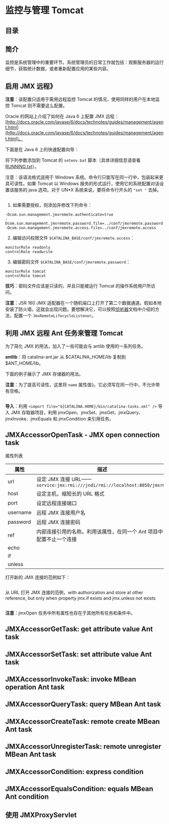 # 监控与管理 Tomcat  

## 目录  

## 简介  

监控是系统管理中的重要环节。系统管理员的日常工作就包括：观察服务器的运行细节，获取统计数据，或者重新配置应用的某些内容。  

## 启用 JMX 远程》  

**注意**：该配置只适用于需用远程监控 Tomcat 的情况，使用同样的用户在本地监控 Tomcat 则不需要这么配置。  

Oracle 的网站上介绍了如何在 Java 6 上配置 JMX 远程：[http://docs.oracle.com/javase/6/docs/technotes/guides/management/agent.html](http://docs.oracle.com/javase/6/docs/technotes/guides/management/agent.html)。   

下面是在 Java 6 上的快速配置向导：  

将下列参数添加到 Tomcat 的 `setenv.bat` 脚本（具体详细信息请查看 [RUNNING.txt](http://tomcat.apache.org/tomcat-8.0-doc/RUNNING.txt)）。  

注意：该语法格式适用于 Windows 系统。命令行只能写在同一行中，包装起来更具可读性。如果 Tomcat 以 Windows 服务的形式运行，使用它的系统配置对话设置该服务的 java 选项。对于 UN\*X 系统来说，要将命令行开头的 `"set "` 去掉。   


```   

```    

1. 如果需要授权，则添加并修改下列命令：  

```
-Dcom.sun.management.jmxremote.authenticate=true
-Dcom.sun.management.jmxremote.password.file=../conf/jmxremote.password
-Dcom.sun.management.jmxremote.access.file=../conf/jmxremote.access

```  

2. 编辑访问权限文件 `$CATALINA_BASE/conf/jmxremote.access`：  

```  
monitorRole readonly
controlRole readwrite

```

3. 编辑密码文件 `$CATALINA_BASE/conf/jmxremote.password`：  

```  
monitorRole tomcat
controlRole tomcat
```


**技巧**：密码文件应该是只读的，并且只能被运行 Tomcat 的操作系统用户所访问。  

**注意**：JSR 160 JMX 适配器在一个随机端口上打开了第二个数据通道。假如本地安装了防火墙，这就会出现问题。要想解决它，可以按照[侦听器](http://tomcat.apache.org/tomcat-8.0-doc/config/listeners.html)文档中介绍的方法，配置一个 `JmxRemoteLifecycleListener`。  

## 利用 JMX 远程 Ant 任务来管理 Tomcat    

为了简化 JMX 的用法，加入了一些可能会与 antlib 使用的一系列任务。  

**antlib**：将 catalina-ant.jar 从 $CATALINA_HOME/lib 复制到 $ANT_HOME/lib。  

下面的例子展示了 JMX 存储器的用法。  

**注意**：为了提高可读性，这里将 `name` 属性值》。它必须写在同一行中，不允许带有空格。 

```  

```


**导入**：利用 `<import file="${CATALINA.HOME}/bin/catalina-tasks.xml" />` 导入 JMX 存取器项目，利用 jmxOpen、jmxSet、jmxGet、jmxQuery、jmxInvoke、jmxEquals 和 jmxCondition 来引用任务。  



## JMXAccessorOpenTask - JMX open connection task  

属性列表  

|属性|描述|默认值|
|---|---|---|  
|url|设定 JMX 连接 URL——`service:jmx:rmi:///jndi/rmi://localhost:8050/jmxrmi`|-|  
|host|设定主机，缩短长的 URL 格式|`localhost`|
|port|设定远程连接端口|8050|
|username|远程 JMX 连接用户名|-|  
|password|远程 JMX 连接密码|-|  
|ref|内部连接引用的名称。利用该属性，在同一个 Ant 项目中配置不止一个连接|jmx.server|  
|echo||`false`|
|if||-|
|unless||-|  

打开新的 JMX 连接的范例如下：  

```   

```  

从 URL 打开 JMX 连接的范例，with authorization and store at other reference, but only when property jmx.if exists and jmx.unless not exists  

```  

```   

**注意**：jmxOpen 任务中所有属性也存在于其他所有任务和条件中。   

## JMXAccessorGetTask: get attribute value Ant task

## JMXAccessorSetTask: set attribute value Ant task
## JMXAccessorInvokeTask: invoke MBean operation Ant task
## JMXAccessorQueryTask: query MBean Ant task
## JMXAccessorCreateTask: remote create MBean Ant task
## JMXAccessorUnregisterTask: remote unregister MBean Ant task
## JMXAccessorCondition: express condition
## JMXAccessorEqualsCondition: equals MBean Ant condition
## 使用 JMXProxyServlet















